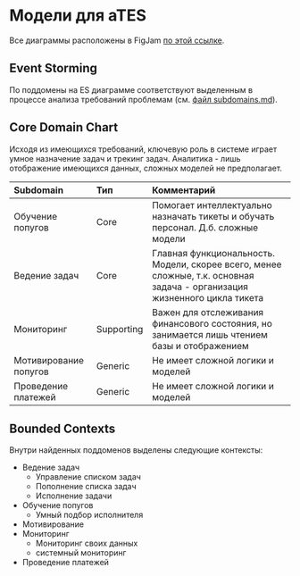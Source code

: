 # Модели для aTES
Все диаграммы расположены в FigJam [по этой ссылке](https://www.figma.com/file/Ge5Zslipb7gqV0YJta12Mb/aTES?type=whiteboard&node-id=0%3A1&t=RzpBaHGE7dfFTBX6-1).

## Event Storming
По поддомены на ES диаграмме соответствуют выделенным в процессе анализа требований проблемам (см. [файл subdomains.md](subdomains.md)).

## Core Domain Chart
Исходя из имеющихся требований, ключевую роль в системе играет умное назначение задач и трекинг задач. Аналитика - лишь 
отображение имеющихся данных, сложных моделей не предполагает.

| Subdomain             | Тип        | Комментарий                                                                                                               |
|:----------------------|:-----------|:--------------------------------------------------------------------------------------------------------------------------|
| Обучение попугов      | Core       | Помогает интеллектуально назначать тикеты и обучать персонал. Д.б. сложные модели                                         |
| Ведение задач         | Core       | Главная функциональность. Модели, скорее всего, менее сложные, т.к. основная задача - организация жизненного цикла тикета |
| Мониторинг            | Supporting | Важен для отслеживания финансового состояния, но занимается лишь чтением базы и отображением                              |
| Мотивирование попугов | Generic    | Не имеет сложной логики и моделей                                                                                         |
| Проведение платежей   | Generic    | Не имеет сложной логики и моделей                                                                                         |

## Bounded Contexts
Внутри найденных поддоменов выделены следующие контексты:
- Ведение задач
  - Управление списком задач
  - Пополнение списка задач
  - Исполнение задачи
- Обучение попугов
  - Умный подбор исполнителя
- Мотивирование
- Мониторинг
  - Мониторинг своих данных
  - системный мониторинг
- Проведение платежей

